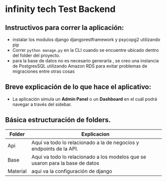 # infinity tech Test Backend

## Instructivos para correr la aplicación:

- instalar los modulos django djangorestframework y psycopg2 utilizando pip
- Correr `python manage.py` en la CLI cuando se encuentre ubicado dentro del folder del proyecto.
- para la base de datos no es necesario generarla , se creo una instancia de PostgresSQL utilizando
  Amazon RDS para evitar problemas de migraciones entre otras cosas

## Breve explicación de lo que hace el aplicativo:

- La aplicación simula un **Admin Panel** o un **Dashboard** en el cuál podrá navegar a través del sidebar.

## Básica estructuración de folders.

| Folder   | Explicacion                                                                   |
| -------- | ----------------------------------------------------------------------------- |
| Api      | Aquí va todo lo relacionado a la de negocios y endpoints de la API.           |
| Base     | Aquí va todo lo relacionado a los modelos que se usaron para la base de datos |
| Material | aquí va la configuración de django                                            |
